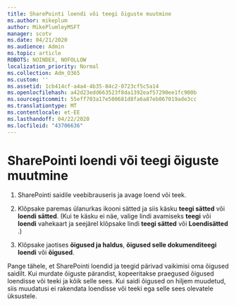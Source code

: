 ```yaml
---
title: SharePointi loendi või teegi õiguste muutmine
ms.author: mikeplum
author: MikePlumleyMSFT
manager: scotv
ms.date: 04/21/2020
ms.audience: Admin
ms.topic: article
ROBOTS: NOINDEX, NOFOLLOW
localization_priority: Normal
ms.collection: Adm_O365
ms.custom: ''
ms.assetid: 1cb414cf-a4a4-4b35-84c2-0723cf5c5a14
ms.openlocfilehash: a42d23edd663523f8da1392eaf57290ee1fc900b
ms.sourcegitcommit: 55eff703a17e500681d8fa6a87eb067019ade3cc
ms.translationtype: MT
ms.contentlocale: et-EE
ms.lasthandoff: 04/22/2020
ms.locfileid: "43706636"
---
```

# <a name="change-permissions-for-a-sharepoint-list-or-library"></a>SharePointi loendi või teegi õiguste muutmine

1. SharePointi saidile veebibrauseris ja avage loend või teek.
    
2. Klõpsake paremas ülanurkas ikooni sätted ja siis käsku **teegi sätted** või **loendi sätted**. (Kui te käsku ei näe, valige lindi avamiseks **teegi** või **loendi** vahekaart ja seejärel klõpsake lindi **teegi sätted** või **Loendisätted** .) 
    
3. Klõpsake jaotises **õigused ja haldus**, **õigused selle dokumenditeegi loendi** või **õigused**.
    
Pange tähele, et SharePointi loendid ja teegid pärivad vaikimisi oma õigused saidilt. Kui murdate õiguste pärandist, kopeeritakse praegused õigused loendisse või teeki ja kõik selle sees. Kui saidi õigused on hiljem muudetud, siis muudatusi ei rakendata loendisse või teeki ega selle sees olevatele üksustele.
  

